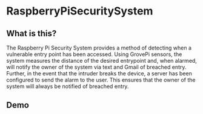 # RaspberryPiSecuritySystem

## What is this?
The Raspberry Pi Security System provides a method of detecting when a vulnerable entry point has been accessed. Using GrovePi sensors, the system measures the distance of the desired entrypoint and, when alarmed, will notify the owner of the system via text and Gmail of breached entry. Further, in the event that the intruder breaks the device, a server has been configured to send the alarm to the user. This ensures that the owner of the system will always be notified of breached entry.

## Demo
